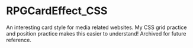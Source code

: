 # RPGCardEffect_CSS
An interesting card style for media related websites. My CSS grid practice and position practice makes this easier to understand! Archived for future reference.
